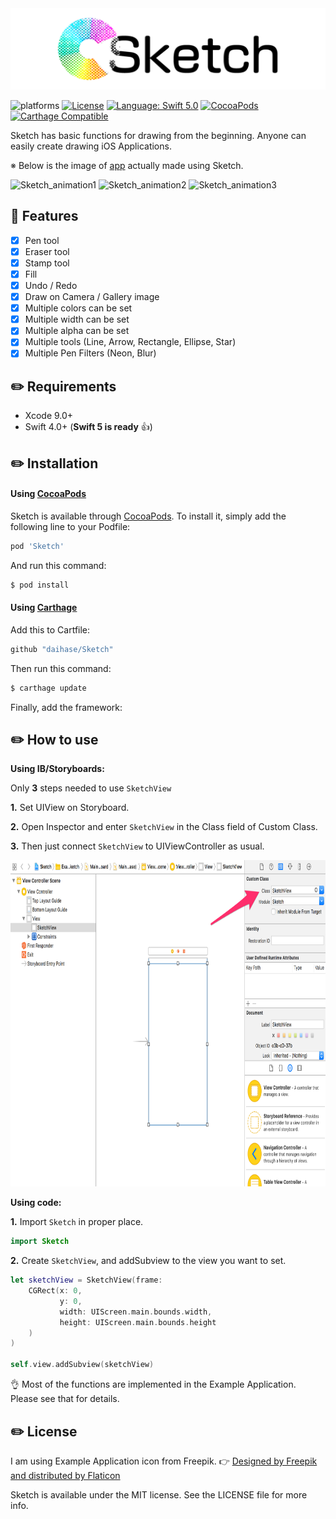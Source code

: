 <div style="text-align: center; width: 100%">
<img src="Documents/Sketch.png" width: 100% height: 100% alt="Sketch Logo">
</div>

![platforms](https://img.shields.io/badge/platforms-iOS-333333.svg)
[![License](https://img.shields.io/cocoapods/l/Sketch.svg?style=flat)](http://cocoapods.org/pods/Sketch)
[![Language: Swift 5.0](https://img.shields.io/badge/swift-5.0-4BC51D.svg?style=flat)](https://developer.apple.com/swift)
[![CocoaPods](https://img.shields.io/badge/Cocoa%20Pods-✓-4BC51D.svg?style=flat)](https://cocoapods.org/pods/Sketch)
[![Carthage Compatible](https://img.shields.io/badge/Carthage-compatible-4BC51D.svg?style=flat)](https://github.com/Carthage/Carthage)

Sketch has basic functions for drawing from the beginning. Anyone can easily create drawing iOS Applications.

※ Below is the image of [app](https://itunes.apple.com/us/app/doodle-maker--paint%20and%20draw-/id1185784566?mt=8) actually made using Sketch.

![Sketch_animation1](https://raw.github.com/wiki/daihase/resource_manage/gifs/sketch-gif-image-1.gif)
![Sketch_animation2](https://raw.github.com/wiki/daihase/resource_manage/gifs/sketch-gif-image-2.gif)
![Sketch_animation3](https://raw.github.com/wiki/daihase/resource_manage/gifs/sketch-gif-image-3.gif)

## :memo: Features
- [x] Pen tool
- [x] Eraser tool
- [x] Stamp tool
- [x] Fill
- [x] Undo / Redo
- [x] Draw on Camera / Gallery image
- [x] Multiple colors can be set
- [x] Multiple width can be set
- [x] Multiple alpha can be set
- [x] Multiple tools (Line, Arrow, Rectangle, Ellipse, Star)
- [x] Multiple Pen Filters (Neon, Blur)

## :pencil2: Requirements
- Xcode 9.0+
- Swift 4.0+ (**Swift 5 is ready** :thumbsup:)

## :pencil2: Installation

#### Using [CocoaPods](https://cocoapods.org)

Sketch is available through [CocoaPods](http://cocoapods.org). To install
it, simply add the following line to your Podfile:

```ruby
pod 'Sketch'
```

And run this command:
```ruby
$ pod install
 ```

#### Using [Carthage](https://github.com/Carthage/Carthage)

Add this to Cartfile:
```ruby
github "daihase/Sketch"
```

Then run this command:
```ruby
$ carthage update
```

Finally, add the framework:


## :pencil2: How to use

**Using IB/Storyboards:**

Only **3** steps needed to use `SketchView`

  **1.** Set UIView on Storyboard.

  **2.** Open Inspector and enter `SketchView` in the Class field of Custom Class.

  **3.** Then just connect `SketchView` to UIViewController as usual.

<img src="Documents/Storyboard.png" width="797" height="522" alt="Sketch Logo">

**Using code:**

  **1.** Import `Sketch` in proper place.
```swift
import Sketch
```

**2.** Create `SketchView`, and addSubview to the view you want to set.

```Swift
let sketchView = SketchView(frame:
    CGRect(x: 0,
           y: 0,
           width: UIScreen.main.bounds.width,
           height: UIScreen.main.bounds.height
    )
)

self.view.addSubview(sketchView)
```

:ok_hand: Most of the functions are implemented in the Example Application. Please see that for details.

## :pencil2: License

I am using Example Application icon from Freepik.  :point_right: [Designed by Freepik and distributed by Flaticon](https://www.freepik.com/)

Sketch is available under the MIT license. See the LICENSE file for more info.
